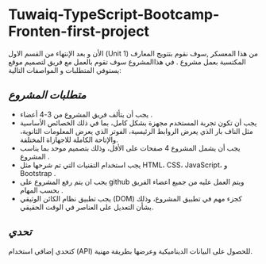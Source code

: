 # Tuwaiq-TypeScript-Bootcamp-Fronten-first-project
الأن و  بعد الإنتهاء من القسم الاول (Unit 1) من هذا المعسكر ,سوف نقوم بتتويج المعارف المكتسبة بعمل مشروع . 
 في هذاالمشروع سوف تقوم بالعمل مع فريق  لتصميم موقع يستوفي المتطلبات و المواصفات التالية:
## *متطلبات المشروع*
-  يجب أن يتألف فريق المشروع من 3-4 أعضاء .
-  يجب أن تكون تجربة المستخدم مجهزة بشكل كامل، بما في ذلك الخصائص الأساسية مثل الناف بار الذي يعرض الروابط الرئيسية، الفوتر الذي يعرض المعلومات الثانوية، والإتاحة الكاملة للاجهازاة المختلفة.
-  يجب أن يشمل المشروع 4 صفحات على الأقل، وذلك بتصميم موحد بما يناسب المشروع .
-  يجب استخدام التقنيات التي تم شرحها  مثل HTML، CSS، JavaScript، و Bootstrap .
-  يجب ان يتم رفع المشروع على github ويتم العمل عليه من جميع اعضاء الفريق بحسب المهام .
-  يجب تطبيق نظام الكائن الوثيقي (DOM) كجزء مهم في تطبيق المشروع، وذلك بشأن التعديل على العناصر في الوقت الحقيقي.

## *تحدي*
كتحدي إضافي استخدام  (API) للحصول على البيانات الديناميكية وعرضها بطريقة مهنية.
<!-- Hello There ! -->
<!-- ... -->
<!--  general kenobi -->




